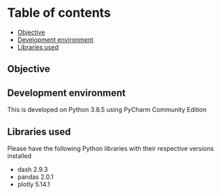 # Table of contents
- [Objective](#objective)
- [Development environment](#dev-kit)
- [Libraries used](#libraries-used)

<div id="objective"></div>

## Objective

<div id="dev-kit"></div>

## Development environment

This is developed on Python 3.8.5 using PyCharm Community Edition

<div id="libraries-used"></div>

## Libraries used
Please have the following Python libraries with their respective versions installed
* dash 2.9.3
* pandas 2.0.1
* plotly 5.14.1